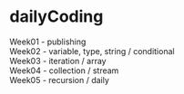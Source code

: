 # dailyCoding
Week01 - publishing    
Week02 - variable, type, string / conditional  
Week03 - iteration / array     
Week04 - collection / stream   
Week05 - recursion / daily
